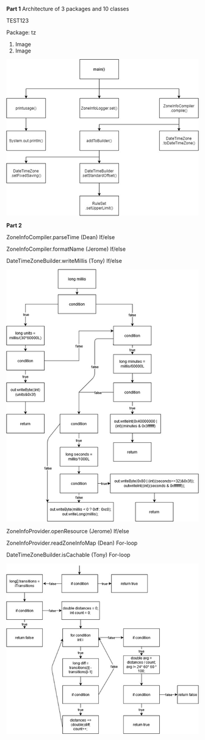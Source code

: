 **Part 1**
Architecture of 3 packages and 10 classes

TEST123

Package: tz





1. Image
2. Image


![alt text](Assignment1_CallGraph.jpg "call graph")




**Part 2**

ZoneInfoCompiler.parseTime (Dean)
If/else


ZoneInfoCompiler.formatName (Jerome)
If/else


DateTimeZoneBuilder.writeMillis (Tony)
If/else

![alt text](DateTimeZoneBuilder.writeMillis.jpg "writeMillis Graph")


ZoneInfoProvider.openResource (Jerome)
If/else


ZoneInfoProvider.readZoneInfoMap (Dean)
For-loop


DateTimeZoneBuilder.isCachable (Tony)
For-loop

![alt text](DateTimeZoneBuilder.isCachable.jpg "isCachable Graph")




